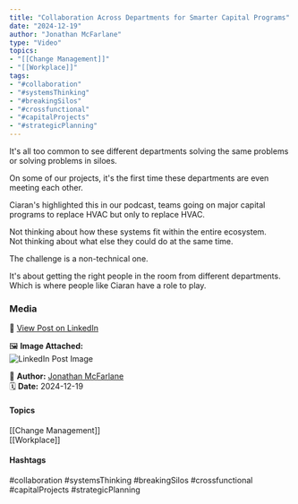 ```yaml
---
title: "Collaboration Across Departments for Smarter Capital Programs"  
date: "2024-12-19"  
author: "Jonathan McFarlane"  
type: "Video"  
topics:  
- "[[Change Management]]"  
- "[[Workplace]]"  
tags:  
- "#collaboration"  
- "#systemsThinking"  
- "#breakingSilos"  
- "#crossfunctional"  
- "#capitalProjects"  
- "#strategicPlanning"  
---
```

It's all too common to see different departments solving the same problems or solving problems in siloes.

On some of our projects, it's the first time these departments are even meeting each other.

Ciaran's highlighted this in our podcast, teams going on major capital programs to replace HVAC but only to replace HVAC.

Not thinking about how these systems fit within the entire ecosystem.  
Not thinking about what else they could do at the same time.

The challenge is a non-technical one.

It's about getting the right people in the room from different departments. Which is where people like Ciaran have a role to play.

### Media

🔗 [View Post on LinkedIn](https://www.linkedin.com/feed/update/urn:li:activity:7275324003190284288)  
  
🖼 **Image Attached:**  
![LinkedIn Post Image](https://media.licdn.com/dms/image/v2/D5605AQFqe2tFt3NCmQ/videocover-high/B56ZPX9MGFHIBs-/0/1734495054721?e=1742263200&v=beta&t=vdTdS8RMWSsqbwHknT4IQ83Dsc9H6MwUvDJW29sxeR4)  
  
👤 **Author:** [Jonathan McFarlane](https://www.linkedin.com/in/jonathanmcfarlane/)  
🗓️ **Date:** 2024-12-19

#### Topics

[[Change Management]]  
[[Workplace]]  

#### Hashtags

#collaboration #systemsThinking #breakingSilos #crossfunctional #capitalProjects #strategicPlanning